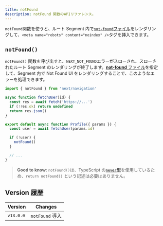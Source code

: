```yaml
---
title: notFound
description: notFound 関数のAPIリファレンス。
---
```


`notFound`関数を使うと、ルート Segment 内で[`not-found`ファイル](/docs/app-router/api-reference/file-conventions/not-found)をレンダリングして、`<meta name="robots" content="noindex" />`タグを挿入できます。

## `notFound()`

`notFound()` 関数を呼び出すと、`NEXT_NOT_FOUND`エラーがスローされ、スローされたルート Segment のレンダリングが終了します。[**not-found** ファイル](/docs/app-router/api-reference/file-conventions/not-found)を指定して、Segment 内で Not Found UI をレンダリングすることで、このようなエラーを処理できます。

```ts title="app/user/[id]/page.js"
import { notFound } from 'next/navigation'

async function fetchUser(id) {
  const res = await fetch('https://...')
  if (!res.ok) return undefined
  return res.json()
}

export default async function Profile({ params }) {
  const user = await fetchUser(params.id)

  if (!user) {
    notFound()
  }

  // ...
}
```

> **Good to know**: `notFound()`は、TypeScript の[`never`型](https://www.typescriptlang.org/docs/handbook/2/functions.html#never)を使用しているため、`return notFound()` という記述は必要はありません。

## Version 履歴

| Version   | Changes         |
| --------- | --------------- |
| `v13.0.0` | `notFound` 導入 |
